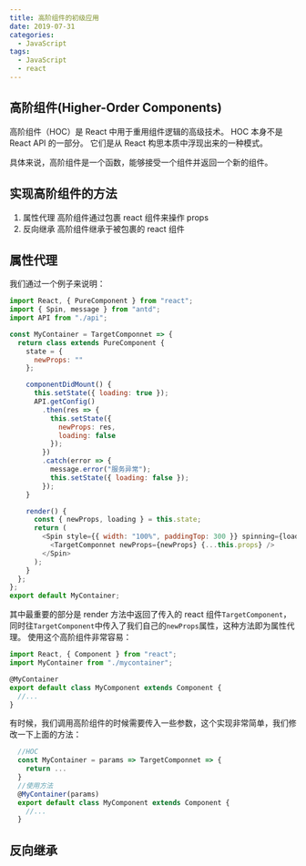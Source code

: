 ```yaml
---
title: 高阶组件的初级应用
date: 2019-07-31
categories:
  - JavaScript
tags:
  - JavaScript
  - react
---
```


## 高阶组件(Higher-Order Components)

高阶组件（HOC）是 React 中用于重用组件逻辑的高级技术。 HOC 本身不是 React API 的一部分。 它们是从 React 构思本质中浮现出来的一种模式。

具体来说，高阶组件是一个函数，能够接受一个组件并返回一个新的组件。

## 实现高阶组件的方法

1. 属性代理
   高阶组件通过包裹 react 组件来操作 props
2. 反向继承
   高阶组件继承于被包裹的 react 组件

## 属性代理

我们通过一个例子来说明：

```js
import React, { PureComponent } from "react";
import { Spin, message } from "antd";
import API from "./api";

const MyContainer = TargetComponnet => {
  return class extends PureComponent {
    state = {
      newProps: ""
    };

    componentDidMount() {
      this.setState({ loading: true });
      API.getConfig()
        .then(res => {
          this.setState({
            newProps: res,
            loading: false
          });
        })
        .catch(error => {
          message.error("服务异常");
          this.setState({ loading: false });
        });
    }

    render() {
      const { newProps, loading } = this.state;
      return (
        <Spin style={{ width: "100%", paddingTop: 300 }} spinning={loading}>
          <TargetComponnet newProps={newProps} {...this.props} />
        </Spin>
      );
    }
  };
};
export default MyContainer;
```

其中最重要的部分是 render 方法中返回了传入的 react 组件`TargetComponent`，同时往`TargetComponent`中传入了我们自己的`newProps`属性，这种方法即为属性代理。
使用这个高阶组件非常容易：

```js
import React, { Component } from "react";
import MyContainer from "./mycontainer";

@MyContainer
export default class MyComponent extends Component {
  //...
}
```

有时候，我们调用高阶组件的时候需要传入一些参数，这个实现非常简单，我们修改一下上面的方法：

```js
  //HOC
  const MyContainer = params => TargetComponnet => {
    return ...
  }
  //使用方法
  @MyContainer(params)
  export default class MyComponent extends Component {
    //...
  }

```

## 反向继承
